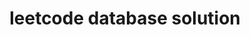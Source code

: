 ---
title: "leetcode database solution"
description: "My solutions to the free problems in leetcode database problemset"
tags: ["leetcode"]
contributor: false
repo: "https://github.com/nohzafk/leetcode-database-solution"
weight: 10
---